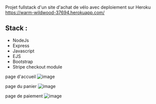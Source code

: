Projet fullstack d'un site d'achat de vélo avec deploiement sur Heroku
https://warm-wildwood-37694.herokuapp.com/

## Stack :
- NodeJs
- Express
- Javascript
- EJS
- Bootstrap
- Stripe checkout module

page d'accueil
![image](https://user-images.githubusercontent.com/47262263/190516845-518993d3-3d8a-4556-96f6-232131b55026.png)

page du panier 
![image](https://user-images.githubusercontent.com/47262263/190516884-ccddad44-f86c-4258-8198-ad1cba9ee75d.png)

page de paiement
![image](https://user-images.githubusercontent.com/47262263/190516944-c24aaf4b-baae-418b-a54b-a4118f206d34.png)

